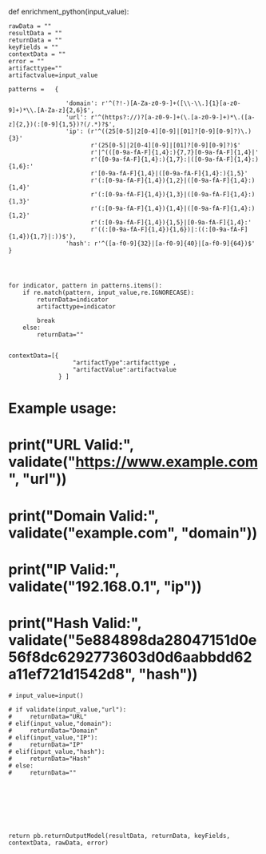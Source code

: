 def enrichment_python(input_value):
    
    rawData = ""
    resultData = ""
    returnData = ""
    keyFields = ""
    contextData = ""
    error = ""
    artifacttype=""
    artifactvalue=input_value
    
    patterns =   {
                    
                    'domain': r'^(?!-)[A-Za-z0-9-]+([\\-\\.]{1}[a-z0-9]+)*\\.[A-Za-z]{2,6}$',
                    'url': r'^(https?://)?[a-z0-9-]+(\.[a-z0-9-]+)*\.([a-z]{2,})(:[0-9]{1,5})?(/.*)?$',
                    'ip': (r'^((25[0-5]|2[0-4][0-9]|[01]?[0-9][0-9]?)\.){3}'
                           r'(25[0-5]|2[0-4][0-9]|[01]?[0-9][0-9]?)$'
                           r'|^(([0-9a-fA-F]{1,4}:){7,7}[0-9a-fA-F]{1,4}|'
                           r'([0-9a-fA-F]{1,4}:){1,7}:|([0-9a-fA-F]{1,4}:){1,6}:'
                           r'[0-9a-fA-F]{1,4}|([0-9a-fA-F]{1,4}:){1,5}'
                           r'(:[0-9a-fA-F]{1,4}){1,2}|([0-9a-fA-F]{1,4}:){1,4}'
                           r'(:[0-9a-fA-F]{1,4}){1,3}|([0-9a-fA-F]{1,4}:){1,3}'
                           r'(:[0-9a-fA-F]{1,4}){1,4}|([0-9a-fA-F]{1,4}:){1,2}'
                           r'(:[0-9a-fA-F]{1,4}){1,5}|[0-9a-fA-F]{1,4}:'
                           r'((:[0-9a-fA-F]{1,4}){1,6})|:((:[0-9a-fA-F]{1,4}){1,7}|:))$'),
                    'hash': r'^([a-f0-9]{32}|[a-f0-9]{40}|[a-f0-9]{64})$'  }
                      
    
    
    
    for indicator, pattern in patterns.items():
        if re.match(pattern, input_value,re.IGNORECASE):
            returnData=indicator
            artifacttype=indicator
            
            break
        else:
            returnData=""
   
   
    contextData=[{
                      "artifactType":artifacttype ,
                      "artifactValue":artifactvalue
                  } ]

# Example usage:
# print("URL Valid:", validate("https://www.example.com", "url"))
# print("Domain Valid:", validate("example.com", "domain"))
# print("IP Valid:", validate("192.168.0.1", "ip"))
# print("Hash Valid:", validate("5e884898da28047151d0e56f8dc6292773603d0d6aabbdd62a11ef721d1542d8", "hash"))

    # input_value=input()
    
    # if validate(input_value,"url"):
    #     returnData="URL"
    # elif(input_value,"domain"):
    #     returnData="Domain"
    # elif(input_value,"IP"):
    #     returnData="IP"
    # elif(input_value,"hash"):
    #     returnData="Hash"
    # else:
    #     returnData=""
    

    


    
    
    
    return pb.returnOutputModel(resultData, returnData, keyFields, contextData, rawData, error)
    
    
    
    
    



<!DOCTYPE html>
<html lang="en">
<head>
    <meta charset="UTF-8">
    <meta name="viewport" content="width=device-width, initial-scale=1.0">
    <title>Horizontal Report Details Display</title>
    <link href="https://cdn.jsdelivr.net/npm/tailwindcss@2.2.19/dist/tailwind.min.css" rel="stylesheet">
    <style>
        .collapsible, .nested-collapsible {
            background-color: DodgerBlue;
            color: white;
            cursor: pointer;
            padding: 12px;
            border: none;
            text-align: left;
            outline: none;
            font-size: 14px;
            display: block;
            width: 100%;
            box-sizing: border-box;
            margin-top: 5px;
        }

        .active, .collapsible:hover, .nested-collapsible:hover {
            background-color: #1E90FF;
        }

        .content, .nested-content {
            padding: 0 18px;
            display: none;
            overflow: hidden;
            background-color: #f1f1f1;
            transition: max-height 0.2s ease-out;
            width: 100%;
            box-sizing: border-box;
        }

        table, .nested-table {
            border-collapse: collapse;
            width: 100%;
            margin-top: 10px;
        }

        th, td, .nested-table th, .nested-table td {
            border: 1px solid #ddd;
            padding: 8px;
            text-align: left;
        }

        th, .nested-table th {
            background-color: #f3f3f3;
        }

        input[type="text"] {
            padding: 8px;
            width: 100%;
            margin-bottom: 12px;
        }
    </style>
</head>
<body>
    <div class="container mx-auto">
        <h1 class="text-3xl font-bold mb-8 text-center">Enhanced ID-Based Report Details</h1>
        <input type="text" id="searchInput" placeholder="Search by Name..." onkeyup="filterReports()">
        <div id="jsonContainer"></div>
    </div>

    <script>
        const jsonData = [
            // Your JSON data array here
        ];

        const detailedKeys = ['schedule', 'last_execution', 'report_metadata', 'report_params', 'notifications', 'shared_with'];
        const container = document.getElementById('jsonContainer');

        jsonData.forEach((report, index) => {
            const reportButton = document.createElement('button');
            reportButton.textContent = report.name ? `${report.name} (ID: ${report.id})` : 'Unnamed Report';
            reportButton.className = 'collapsible';
            reportButton.dataset.name = report.name ? report.name.toLowerCase() : ''; // For searching by name

            const reportContent = document.createElement('div');
            reportContent.className = 'content';

            const reportTable = document.createElement('table');
            reportContent.appendChild(reportTable);

            Object.entries(report).forEach(([key, value]) => {
                const row = reportTable.insertRow();
                const keyCell = row.insertCell();
                keyCell.textContent = key;

                const valueCell = row.insertCell();
                if (detailedKeys.includes(key) && typeof value === 'object') {
                    const detailButton = document.createElement('button');
                    detailButton.textContent = `Toggle ${key}`;
                    detailButton.className = 'nested-collapsible';

                    const detailContent = document.createElement('div');
                    detailContent.className = 'nested-content';

                    const nestedTable = document.createElement('table');
                    nestedTable.className = 'nested-table';
                    Object.entries(value).forEach(([nestedKey, nestedValue]) => {
                        const nestedRow = nestedTable.insertRow();
                        const nestedKeyCell = nestedRow.insertCell();
                        nestedKeyCell.textContent = nestedKey;
                        const nestedValueCell = nestedRow.insertCell();
                        nestedValueCell.textContent = JSON.stringify(nestedValue, null, 2);
                    });

                    detailButton.onclick = function() {
                        this.classList.toggle("active");
                        detailContent.style.display = detailContent.style.display === 'block' ? 'none' : 'block';
                    };

                    detailContent.appendChild(nestedTable);
                    valueCell.appendChild(detailButton);
                    valueCell.appendChild(detailContent);
                } else {
                    valueCell.textContent = JSON.stringify(value, null, 2);
                }
            });

            container.appendChild(reportButton);
            container.appendChild(reportContent);

            reportButton.addEventListener('click', function() {
                this.classList.toggle("active");
                reportContent.style.display = reportContent.style.display === 'block' ? 'none' : 'block';
            });
        });

        function filterReports() {
            const input = document.getElementById('searchInput');
            const filter = input.value.toLowerCase();
            const buttons = container.getElementsByTagName('button');
            for (let i = 0; i < buttons.length; i++) {
                let name = buttons[i].dataset.name;
                if (name.indexOf(filter) > -1) {
                    buttons[i].style.display = "";
                    buttons[i].nextElementSibling.style.display = buttons[i].classList.contains('active') ? "block" : "none";
                } else {
                    buttons[i].style.display = "none";
                    buttons[i].nextElementSibling.style.display = "none";
                }
            }
        }
    </script>
</body>
</html>

function filterReports() {
    const input = document.getElementById('searchInput');
    const filter = input.value.toLowerCase();
    const buttons = container.getElementsByClassName('collapsible');

    for (let i = 0; i < buttons.length; i++) {
        let name = buttons[i].dataset.name;
        const reportContent = buttons[i].nextElementSibling;

        if (name && name.includes(filter)) {
            buttons[i].style.display = "block";
            if (buttons[i].classList.contains('active')) {
                reportContent.style.display = "block";
            } else {
                reportContent.style.display = "none";
            }
        } else {
            buttons[i].style.display = "none";
            reportContent.style.display = "none";
        }
    }
}

function filterReports() {
    const input = document.getElementById('searchInput');
    const filter = input.value.trim().toLowerCase();
    const buttons = container.getElementsByClassName('collapsible');

    for (let i = 0; i < buttons.length; i++) {
        const reportName = buttons[i].textContent.trim().toLowerCase();
        const reportContent = buttons[i].nextElementSibling;

        if (reportName.includes(filter)) {
            buttons[i].style.display = "block";
            if (buttons[i].classList.contains('active')) {
                reportContent.style.display = "block";
            } else {
                reportContent.style.display = "none";
            }
        } else {
            buttons[i].style.display = "none";
            reportContent.style.display = "none";
        }
    }
}
function filterReports() {
    const input = document.getElementById('searchInput');
    const filter = input.value.trim().toLowerCase();
    const buttons = container.getElementsByClassName('collapsible');

    for (let i = 0; i < buttons.length; i++) {
        const reportName = buttons[i].textContent.trim().toLowerCase();
        const reportContent = buttons[i].nextElementSibling;

        // Split the report name into individual words
        const reportWords = reportName.split(/\s+/);

        // Check if any word matches the search input
        const match = reportWords.some(word => word.includes(filter));

        if (match) {
            buttons[i].style.display = "block";
            if (buttons[i].classList.contains('active')) {
                reportContent.style.display = "block";
            } else {
                reportContent.style.display = "none";
            }
        } else {
            buttons[i].style.display = "none";
            reportContent.style.display = "none";
        }
    }
}



function updateSearchCount(count) {
    const searchCount = document.getElementById('searchCount');
    if (searchCount) {
        searchCount.textContent = `Number of search results: ${count}`;
    }
}

// Function to clear search input and update search count
function clearSearch() {
    const input = document.getElementById('searchInput');
    input.value = ''; // Clear the search input
    filterReports(); // Reapply filter to update display
}

// Clear search input and update count when input is cleared
document.getElementById('searchInput').addEventListener('change




const input = document.getElementById('searchInput');
const filter = input.value.trim().toLowerCase();
const buttons = container.getElementsByClassName('collapsible');

for (let i = 0; i < buttons.length; i++) {
    const reportName = buttons[i].textContent.trim().toLowerCase();
    const reportContent = buttons[i].nextElementSibling;

    // Split the search query into individual words
    const searchWords = filter.split(/\s+/);

    // Split the report name into individual words
    const reportWords = reportName.split(/\s+/);

    // Check if any word from search query matches any word in the report name
    const match = searchWords.some(searchWord => reportWords.some(reportWord => reportWord.includes(searchWord)));

    if (match) {
        buttons[i].style.display = "block";
        if (buttons[i].classList.contains('active')) {
            reportContent.style.display = "block";
        } else {
            reportContent.style.display = "none";
        }
    } else {
        buttons[i].style.display = "none";
        reportContent.style.display = "none";
    }
}



